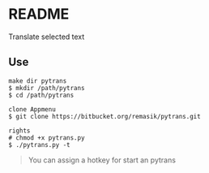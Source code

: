# README #

Translate selected text

## Use ##

```
make dir pytrans
$ mkdir /path/pytrans
$ cd /path/pytrans

clone Appmenu
$ git clone https://bitbucket.org/remasik/pytrans.git

rights
# chmod +x pytrans.py
$ ./pytrans.py -t
```
> You can assign a hotkey for start an pytrans